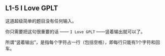 ## L1-5 I Love GPLT
这道超级简单的题目没有任何输入。

你只需要把这句很重要的话 —— `I Love GPLT` ——竖着输出就可以了。

所谓“竖着输出”，是指每个字符占一行（包括空格），即每行只能有1个字符和回车。
